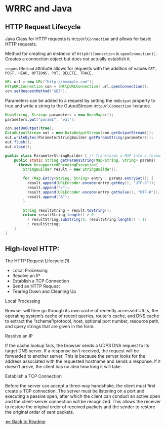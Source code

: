 # WRRC and Java

## HTTP Request Lifecycle

Java Class for HTTP requests is `HttpUrlConnection` and allows for basic HTTP requests.

Method for creating an *instance* of `HttpUrlConnection` is `openConnection()`. Creates a connection object but does not actually establish it.

`requestMethod` attribute allows for requests with the addition of values `GET, POST, HEAD, OPTIONS, PUT, DELETE, TRACE.`

```JAVA
URL url = new URL("http://example.com");
HttpURLConnection con = (HttpURLConnection) url.openConnection();
con.setRequestMethod("GET");
```

Parameters can be added to a request by setting the `doOutput` property to true and write a string to the OutputStream `HttpUrlConnection` instance.

```JAVA
Map<String, String> parameters = new HashMap<>();
parameters.put("param1", "val");

con.setDoOutput(true);
DataOutputStream out = new DataOutputStream(con.getOutputStream());
out.writeBytes(ParameterStringBuilder.getParamsString(parameters));
out.flush();
out.close();

public class ParameterStringBuilder { // Transforms a MAP into a formatted STRING
    public static String getParamsString(Map<String, String> params) 
      throws UnsupportedEncodingException{
        StringBuilder result = new StringBuilder();

        for (Map.Entry<String, String> entry : params.entrySet()) {
          result.append(URLEncoder.encode(entry.getKey(), "UTF-8"));
          result.append("=");
          result.append(URLEncoder.encode(entry.getValue(), "UTF-8"));
          result.append("&");
        }

        String resultString = result.toString();
        return resultString.length() > 0
          ? resultString.substring(0, resultString.length() - 1)
          : resultString;
    }
}
```

## High-level HTTP:
The HTTP Request Lifecycle:(1)

* Local Processing
* Resolve an IP
* Establish a TCP Connection
* Send an HTTP Request
* Tearing Down and Cleaning Up


Local Processing

Browser will then go through its own cache of recently accessed URLs, the operating system’s cache of recent queries, router’s cache, and DNS cache to extract the “scheme”/protocol, host, optional port number, resource path, and query strings that are given in the form.

Resolve an IP

If the cache lookup fails, the browser sends a UDP3 DNS request to its target DNS server. If a response isn’t received, the request will be forwarded to another server. This is because the server looks for the address associated with the requested hostname and sends a response. If it doesn’t arrive, the client has no idea how long it will take.



Establish a TCP Connection


Before the server can accept a three-way handshake, the client must first create a TCP connection. The server must be listening on a port and executing a passive open, after which the client can conduct an active open and the client-server connection will be recognized. This allows the receiver to restore the original order of received packets and the sender to restore the original order of sent packets.



[<== Back to Readme](README.md)